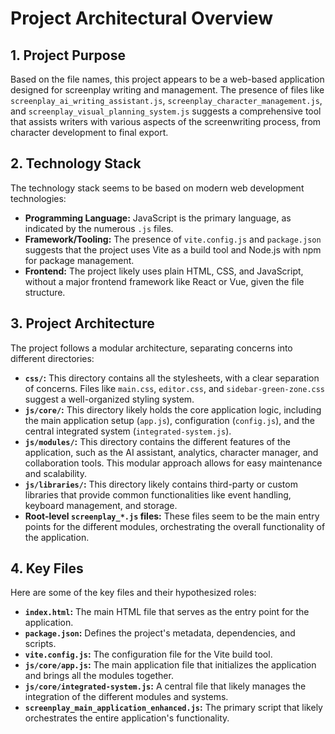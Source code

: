 # Project Architectural Overview

## 1. Project Purpose

Based on the file names, this project appears to be a web-based application designed for screenplay writing and management. The presence of files like `screenplay_ai_writing_assistant.js`, `screenplay_character_management.js`, and `screenplay_visual_planning_system.js` suggests a comprehensive tool that assists writers with various aspects of the screenwriting process, from character development to final export.

## 2. Technology Stack

The technology stack seems to be based on modern web development technologies:

*   **Programming Language:** JavaScript is the primary language, as indicated by the numerous `.js` files.
*   **Framework/Tooling:** The presence of `vite.config.js` and `package.json` suggests that the project uses Vite as a build tool and Node.js with npm for package management.
*   **Frontend:** The project likely uses plain HTML, CSS, and JavaScript, without a major frontend framework like React or Vue, given the file structure.

## 3. Project Architecture

The project follows a modular architecture, separating concerns into different directories:

*   **`css/`:** This directory contains all the stylesheets, with a clear separation of concerns. Files like `main.css`, `editor.css`, and `sidebar-green-zone.css` suggest a well-organized styling system.
*   **`js/core/`:** This directory likely holds the core application logic, including the main application setup (`app.js`), configuration (`config.js`), and the central integrated system (`integrated-system.js`).
*   **`js/modules/`:** This directory contains the different features of the application, such as the AI assistant, analytics, character manager, and collaboration tools. This modular approach allows for easy maintenance and scalability.
*   **`js/libraries/`:** This directory likely contains third-party or custom libraries that provide common functionalities like event handling, keyboard management, and storage.
*   **Root-level `screenplay_*.js` files:** These files seem to be the main entry points for the different modules, orchestrating the overall functionality of the application.

## 4. Key Files

Here are some of the key files and their hypothesized roles:

*   **`index.html`:** The main HTML file that serves as the entry point for the application.
*   **`package.json`:** Defines the project's metadata, dependencies, and scripts.
*   **`vite.config.js`:** The configuration file for the Vite build tool.
*   **`js/core/app.js`:** The main application file that initializes the application and brings all the modules together.
*   **`js/core/integrated-system.js`:** A central file that likely manages the integration of the different modules and systems.
*   **`screenplay_main_application_enhanced.js`:** The primary script that likely orchestrates the entire application's functionality.